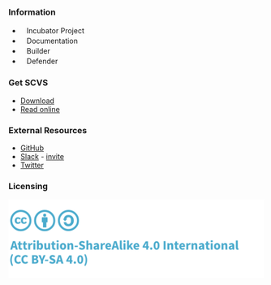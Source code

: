 ### Information
* <i class="fas fa-egg" style="font-size: 1.2em; color:#3468AC;"></i><span style="font-size:1.0em;padding-left:12px;">Incubator Project</span>
* <i class="fas fa-book" style="font-size: 1.2em; color:#233e81;"></i><span style="font-size:1.0em;padding-left:12px;">Documentation</span>
* <i class="fas fa-toolbox" style="font-size: 1.2em; color:#233e81;"></i><span style="font-size:1.0em;padding-left:12px;">Builder</span> 
* <i class="fas fa-shield-alt" style="font-size: 1.2em; color:#233e81;"></i><span style="font-size:1.0em;padding-left:12px;">Defender</span>

### Get SCVS

* [Download](https://github.com/OWASP/Software-Component-Verification-Standard/releases)
* [Read online](https://owasp-scvs.gitbook.io/scvs/)

### External Resources

* [GitHub](https://github.com/OWASP/Software-Component-Verification-Standard)
* [Slack](https://owasp.slack.com/channels/project-scvs) - [invite](https://owasp-slack.herokuapp.com/)
* [Twitter](https://twitter.com/OWASP_SCVS)

### Licensing

![Creative Commons Attribution ShareAlike 4.0 license](assets/images/license.png)
